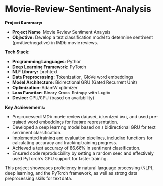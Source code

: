 # Movie-Review-Sentiment-Analysis

**Project Summary:**

- **Project Name:** Movie Review Sentiment Analysis
- **Objective:** Develop a text classification model to determine sentiment (positive/negative) in IMDb movie reviews.

**Tech Stack:**

- **Programming Languages:** Python
- **Deep Learning Framework:** PyTorch
- **NLP Library:** torchtext
- **Data Preprocessing:** Tokenization, GloVe word embeddings
- **Model Architecture:** Bidirectional GRU (Gated Recurrent Unit)
- **Optimization:** AdamW optimizer
- **Loss Function:** Binary Cross-Entropy with Logits
- **Device:** CPU/GPU (based on availability)

**Key Achievements:**

- Preprocessed IMDb movie review dataset, tokenized text, and used pre-trained word embeddings for feature representation.
- Developed a deep learning model based on a bidirectional GRU for text sentiment classification.
- Implemented training and evaluation pipelines, including functions for calculating accuracy and tracking training progress.
- Achieved a test accuracy of 86.66% in sentiment classification.
- Ensured code reproducibility by setting a random seed and effectively used PyTorch's GPU support for faster training.

This project showcases proficiency in natural language processing (NLP), deep learning, and the PyTorch framework, as well as strong data preprocessing skills for text data.
